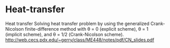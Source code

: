 # Heat-transfer
Heat transfer
Solving heat transfer problem by using the generalized Crank-Nicolson finite-difference method with θ = 0 (explicit scheme), θ = 1 (implicit scheme), and θ = 1/2 (Crank-Nicolson scheme).
http://web.cecs.pdx.edu/~gerry/class/ME448/notes/pdf/CN_slides.pdf
